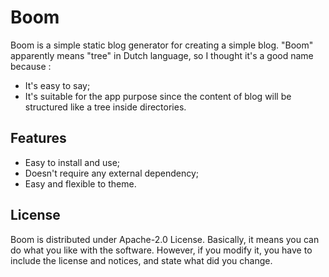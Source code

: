 # Boom

Boom is a simple static blog generator for creating a simple blog. "Boom" apparently means "tree" in Dutch language, so I thought it's a good name because :

- It's easy to say;
- It's suitable for the app purpose since the content of blog will be structured like a tree inside directories.

## Features

- Easy to install and use;
- Doesn't require any external dependency;
- Easy and flexible to theme.

## License

Boom is distributed under Apache-2.0 License. Basically, it means you can do what you like with the software. However, if you modify it, you have to include the license and notices, and state what did you change.